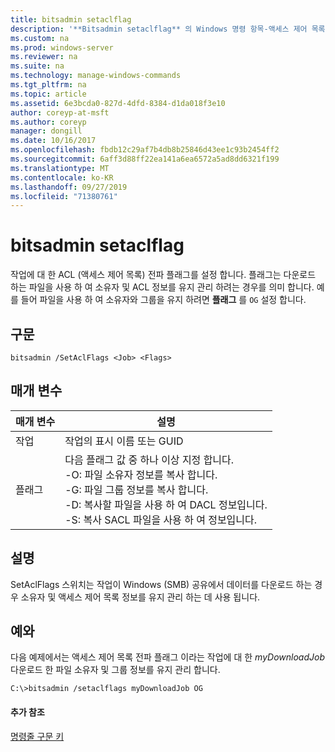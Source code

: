 ```yaml
---
title: bitsadmin setaclflag
description: '**Bitsadmin setaclflag** 의 Windows 명령 항목-액세스 제어 목록 전파 플래그를 설정 합니다.'
ms.custom: na
ms.prod: windows-server
ms.reviewer: na
ms.suite: na
ms.technology: manage-windows-commands
ms.tgt_pltfrm: na
ms.topic: article
ms.assetid: 6e3bcda0-827d-4dfd-8384-d1da018f3e10
author: coreyp-at-msft
ms.author: coreyp
manager: dongill
ms.date: 10/16/2017
ms.openlocfilehash: fbdb12c29af7b4db8b25846d43ee1c93b2454ff2
ms.sourcegitcommit: 6aff3d88ff22ea141a6ea6572a5ad8dd6321f199
ms.translationtype: MT
ms.contentlocale: ko-KR
ms.lasthandoff: 09/27/2019
ms.locfileid: "71380761"
---
```

# <a name="bitsadmin-setaclflag"></a>bitsadmin setaclflag

작업에 대 한 ACL (액세스 제어 목록) 전파 플래그를 설정 합니다. 플래그는 다운로드 하는 파일을 사용 하 여 소유자 및 ACL 정보를 유지 관리 하려는 경우를 의미 합니다. 예를 들어 파일을 사용 하 여 소유자와 그룹을 유지 하려면 **플래그** 를 `OG` 설정 합니다.

## <a name="syntax"></a>구문

```
bitsadmin /SetAclFlags <Job> <Flags>
```

## <a name="parameters"></a>매개 변수

|매개 변수|설명|
|---------|-----------|
|작업|작업의 표시 이름 또는 GUID|
|플래그|다음 플래그 값 중 하나 이상 지정 합니다.</br>-O: 파일 소유자 정보를 복사 합니다.</br>-G: 파일 그룹 정보를 복사 합니다.</br>-D: 복사할 파일을 사용 하 여 DACL 정보입니다.</br>-S: 복사 SACL 파일을 사용 하 여 정보입니다.|

## <a name="remarks"></a>설명

SetAclFlags 스위치는 작업이 Windows (SMB) 공유에서 데이터를 다운로드 하는 경우 소유자 및 액세스 제어 목록 정보를 유지 관리 하는 데 사용 됩니다.

## <a name="BKMK_examples"></a>예와

다음 예제에서는 액세스 제어 목록 전파 플래그 이라는 작업에 대 한 *myDownloadJob* 다운로드 한 파일 소유자 및 그룹 정보를 유지 관리 합니다.
```
C:\>bitsadmin /setaclflags myDownloadJob OG
```

#### <a name="additional-references"></a>추가 참조

[명령줄 구문 키](command-line-syntax-key.md)